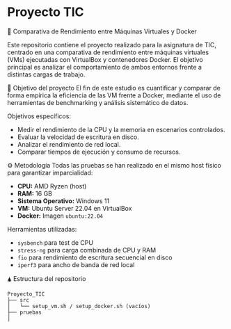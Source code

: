 ﻿# Proyecto TIC
🧪 Comparativa de Rendimiento entre Máquinas Virtuales y Docker

Este repositorio contiene el proyecto realizado para la asignatura de TIC, centrado en una comparativa de rendimiento entre máquinas virtuales (VMs) ejecutadas con VirtualBox y contenedores Docker. El objetivo principal es analizar el comportamiento de ambos entornos frente a distintas cargas de trabajo.

📌 Objetivo del proyecto
El fin de este estudio es cuantificar y comparar de forma empírica la eficiencia de las VM frente a Docker, mediante el uso de herramientas de benchmarking y análisis sistemático de datos.

Objetivos específicos:

* Medir el rendimiento de la CPU y la memoria en escenarios controlados.
* Evaluar la velocidad de escritura en disco.
* Analizar el rendimiento de red local.
* Comparar tiempos de ejecución y consumo de recursos.

⚙️ Metodología
Todas las pruebas se han realizado en el mismo host físico para garantizar imparcialidad:

* **CPU:** AMD Ryzen (host)
* **RAM:** 16 GB
* **Sistema Operativo:** Windows 11
* **VM:** Ubuntu Server 22.04 en VirtualBox
* **Docker:** Imagen `ubuntu:22.04`

Herramientas utilizadas:

* `sysbench` para test de CPU
* `stress-ng` para carga combinada de CPU y RAM
* `fio` para rendimiento de escritura secuencial en disco
* `iperf3` para ancho de banda de red local

🛦 Estructura del repositorio

```
Proyecto_TIC
├── src
│   └── setup_vm.sh / setup_docker.sh (vacíos)
├── pruebas
│   

```
